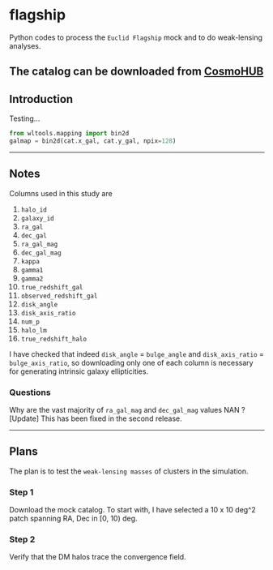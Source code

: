 # flagship
Python codes to process the `Euclid Flagship` mock and to do weak-lensing analyses.

The catalog can be downloaded from [CosmoHUB](https://cosmohub.pic.es/#/catalogs/53)
---

## Introduction
Testing...

```python
from wltools.mapping import bin2d
galmap = bin2d(cat.x_gal, cat.y_gal, npix=128)
```

---

## Notes
Columns used in this study are
1. `halo_id`
2. `galaxy_id`
3. `ra_gal`
4. `dec_gal`
5. `ra_gal_mag`
6. `dec_gal_mag`
7. `kappa`
8. `gamma1`
9. `gamma2`
10. `true_redshift_gal`
11. `observed_redshift_gal`
12. `disk_angle`
13. `disk_axis_ratio`
14. `num_p`
15. `halo_lm`
16. `true_redshift_halo`

I have checked that indeed `disk_angle` = `bulge_angle` and
`disk_axis_ratio` = `bulge_axis_ratio`, so downloading only one of each
column is necessary for generating intrinsic galaxy ellipticities.

### Questions
Why are the vast majority of `ra_gal_mag` and `dec_gal_mag` values NAN ?
[Update] This has been fixed in the second release.

---

## Plans
The plan is to test the `weak-lensing masses` of clusters in the simulation.

### Step 1
Download the mock catalog. To start with, I have selected a 10 x 10 deg^2
patch spanning RA, Dec in [0, 10) deg.

### Step 2
Verify that the DM halos trace the convergence field.
